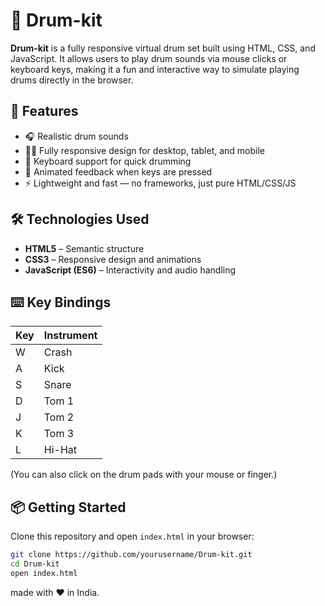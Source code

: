 # 🥁 Drum-kit

**Drum-kit** is a fully responsive virtual drum set built using HTML, CSS, and JavaScript. It allows users to play drum sounds via mouse clicks or keyboard keys, making it a fun and interactive way to simulate playing drums directly in the browser.

## 🚀 Features

- 🎧 Realistic drum sounds
- 🧑‍💻 Fully responsive design for desktop, tablet, and mobile
- 🎹 Keyboard support for quick drumming
- 🎨 Animated feedback when keys are pressed
- ⚡ Lightweight and fast — no frameworks, just pure HTML/CSS/JS

## 🛠️ Technologies Used

- **HTML5** – Semantic structure
- **CSS3** – Responsive design and animations
- **JavaScript (ES6)** – Interactivity and audio handling


## ⌨️ Key Bindings

| Key | Instrument |
|-----|------------|
| W   | Crash      |
| A   | Kick       |
| S   | Snare      |
| D   | Tom 1      |
| J   | Tom 2      |
| K   | Tom 3      |
| L   | Hi-Hat     |

(You can also click on the drum pads with your mouse or finger.)

## 📦 Getting Started

Clone this repository and open `index.html` in your browser:

```bash
git clone https://github.com/yourusername/Drum-kit.git
cd Drum-kit
open index.html
```
made with ❤️ in India.

